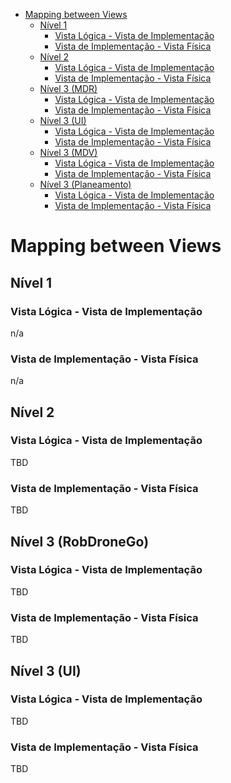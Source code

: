 - [Mapping between Views](#mapping-between-views)
	- [Nível 1](#nível-1)
		- [Vista Lógica - Vista de Implementação](#vista-lógica---vista-de-implementação)
		- [Vista de Implementação - Vista Física](#vista-de-implementação---vista-física)
	- [Nível 2](#nível-2)
		- [Vista Lógica - Vista de Implementação](#vista-lógica---vista-de-implementação-1)
		- [Vista de Implementação - Vista Física](#vista-de-implementação---vista-física-1)
	- [Nível 3 (MDR)](#nível-3-mdr)
		- [Vista Lógica - Vista de Implementação](#vista-lógica---vista-de-implementação-2)
		- [Vista de Implementação - Vista Física](#vista-de-implementação---vista-física-2)
	- [Nível 3 (UI)](#nível-3-ui)
		- [Vista Lógica - Vista de Implementação](#vista-lógica---vista-de-implementação-3)
		- [Vista de Implementação - Vista Física](#vista-de-implementação---vista-física-3)
	- [Nível 3 (MDV)](#nível-3-mdv)
		- [Vista Lógica - Vista de Implementação](#vista-lógica---vista-de-implementação-4)
		- [Vista de Implementação - Vista Física](#vista-de-implementação---vista-física-4)
	- [Nível 3 (Planeamento)](#nível-3-planeamento)
		- [Vista Lógica - Vista de Implementação](#vista-lógica---vista-de-implementação-5)
		- [Vista de Implementação - Vista Física](#vista-de-implementação---vista-física-5)

# Mapping between Views


## Nível 1
### Vista Lógica - Vista de Implementação

n/a

### Vista de Implementação - Vista Física

n/a

## Nível 2
### Vista Lógica - Vista de Implementação 

TBD

### Vista de Implementação - Vista Física
TBD

## Nível 3 (RobDroneGo)
### Vista Lógica - Vista de Implementação
TBD

### Vista de Implementação - Vista Física
TBD

## Nível 3 (UI)
### Vista Lógica - Vista de Implementação
TBD

### Vista de Implementação - Vista Física
TBD
